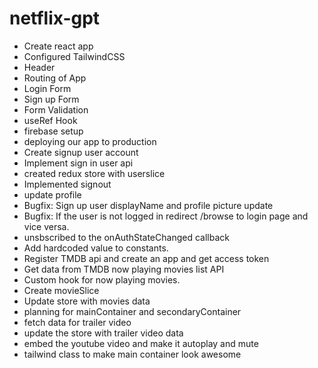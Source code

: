 # netflix-gpt

- Create react app
- Configured TailwindCSS
- Header
- Routing of App
- Login Form
- Sign up Form
- Form Validation
- useRef Hook
- firebase setup
- deploying our app to production
- Create signup user account
- Implement sign in user api
- created redux store with userslice
- Implemented signout
- update profile
- Bugfix: Sign up user displayName and profile picture update
- Bugfix: If the user is not logged in redirect /browse to login page and vice versa.
- unsbscribed to the onAuthStateChanged callback
- Add hardcoded value to constants.
- Register TMDB api and create an app and get access token
- Get data from TMDB now playing movies list API
- Custom hook for now playing movies.
- Create movieSlice
- Update store with movies data
- planning for mainContainer and secondaryContainer
- fetch data for trailer video
- update the store with trailer video data
- embed the youtube video and make it autoplay and mute
- tailwind class to make main container look awesome
